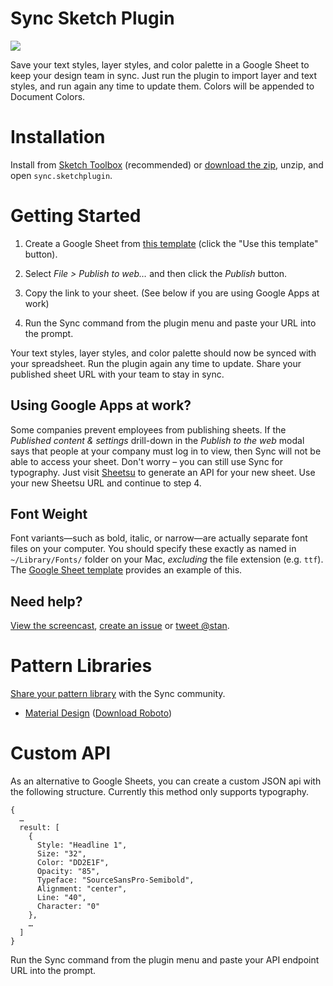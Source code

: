 # Sync Sketch Plugin
![](https://i.imgur.com/dUeIJjI.gif)

Save your text styles, layer styles, and color palette in a Google Sheet to keep your design team in sync. Just run the plugin to import layer and text styles, and run again any time to update them. Colors will be appended to Document Colors.

# Installation
Install from [Sketch Toolbox](http://sketchtoolbox.com/) (recommended) or [download the zip](https://github.com/nolastan/sync.sketchplugin/releases/download/1.1/sync.sketchplugin.zip), unzip, and open `sync.sketchplugin`.

# Getting Started

1. Create a Google Sheet from [this template](https://drive.google.com/previewtemplate?id=17q6GOMM1X6kkvgeL3LeGkRr4C2vOhpM_JiQUWxbBtew&mode=public) (click the "Use this template" button).

2. Select *File > Publish to web…* and then click the *Publish* button.

3. Copy the link to your sheet. (See below if you are using Google Apps at work)

4. Run the Sync command from the plugin menu and paste your URL into the prompt.

Your text styles, layer styles, and color palette should now be synced with your spreadsheet. Run the plugin again any time to update. Share your published sheet URL with your team to stay in sync.

## Using Google Apps at work?
Some companies prevent employees from publishing sheets. If the *Published content & settings* drill-down in the *Publish to the web* modal says that people at your company must log in to view, then Sync will not be able to access your sheet. Don't worry – you can still use Sync for typography. Just visit [Sheetsu](http://sheetsu.com/) to generate an API for your new sheet. Use your new Sheetsu URL and continue to step 4.

## Font Weight
Font variants—such as bold, italic, or narrow—are actually separate font files on your computer. You should specify these exactly as named in `~/Library/Fonts/` folder on your Mac, *excluding* the file extension (e.g. `ttf`). The [Google Sheet template](https://drive.google.com/previewtemplate?id=17q6GOMM1X6kkvgeL3LeGkRr4C2vOhpM_JiQUWxbBtew&mode=public) provides an example of this.

## Need help?
[View the screencast](https://dl.dropboxusercontent.com/s/f4ubqenqz8n5wne/68D4E91B-173A-4AA0-964C-AA7F9EA77AC8-5233-000032842DD067F4.gif?dl=0), [create an issue](https://github.com/nolastan/sync.sketchplugin/issues/new) or [tweet @stan](https://twitter.com/stan).

# Pattern Libraries
[Share your pattern library](https://github.com/nolastan/sync.sketchplugin/issues/new?title=Add%20library&body=I%27d%20like%20to%20add%20this%20library%20I%20created:%20) with the Sync community.
* [Material Design](https://docs.google.com/spreadsheets/d/1UkS9KRWmjvDu_DpCnB3KZ0mcYdmgyZmuWu-lkpfgjMw/pubhtml) ([Download Roboto](https://www.google.com/fonts/specimen/Roboto))

# Custom API
As an alternative to Google Sheets, you can create a custom JSON api with the following structure. Currently this method only supports typography.
```
{
  …
  result: [
    {
      Style: "Headline 1",
      Size: "32",
      Color: "DD2E1F",
      Opacity: "85",
      Typeface: "SourceSansPro-Semibold",
      Alignment: "center",
      Line: "40",
      Character: "0"
    },
    …
  ]
}
```
Run the Sync command from the plugin menu and paste your API endpoint URL into the prompt.
